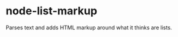 node-list-markup
================

Parses text and adds HTML markup around what it thinks are lists.
